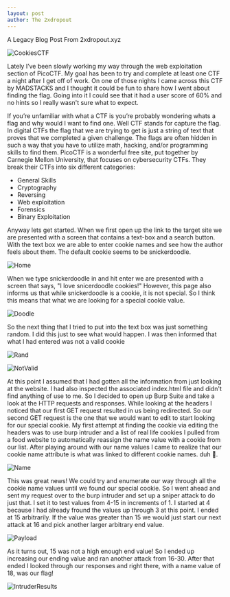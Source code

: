 ```yaml
---
layout: post
author: The 2xdropout
---
```

A Legacy Blog Post From 2xdropout.xyz

![CookiesCTF](https://github.com/user-attachments/assets/3f25853d-a0d5-47a7-a764-dba8510a876f)

Lately I’ve been slowly working my way through the web exploitation section of PicoCTF. My goal has been to try and complete at least one CTF a night after I get off of work. On one of those nights I came across this CTF by MADSTACKS and I thought it could be fun to share how I went about finding the flag. Going into it I could see that it had a user score of 
60% and no hints so I really wasn't sure what to expect.

If you’re unfamiliar with what a CTF is you’re probably wondering whats a flag and why would I want to find one. Well CTF stands for capture the flag. In digital CTFs the flag that we are trying to get is just a string of text that proves that we completed a given challenge. The flags are often hidden in such a way that you have to utilize math, hacking, and/or 
programming skills to find them. PicoCTF is a wonderful free site, put together by Carnegie Mellon University, that focuses on cybersecurity CTFs. They break their CTFs into six different categories:

- General Skills
- Cryptography
- Reversing
- Web exploitation
- Forensics
- Binary Exploitation

Anyway lets get started. When we first open up the link to the target site we are presented with a screen that contains a text-box and a search button. With the text box we are able to enter cookie names and see how the author feels about them. The default cookie seems to be snickerdoodle.

![Home](https://github.com/user-attachments/assets/d53a6a7e-e079-4902-8635-95b07b76b7b7)

When we type snickerdoodle in and hit enter we are presented with a screen that says, "I love snicerdoodle cookies!" However, this page also informs us that while snickerdoodle is a cookie, it is not special. So I think this means that what we are looking for a special cookie value.

![Doodle](https://github.com/user-attachments/assets/48b00ff6-cb63-4486-9b29-c5e256da7ffb)

So the next thing that I tried to put into the text box was just something random. I did this just to see what would happen. I was then informed that what I had entered was not a valid cookie

![Rand](https://github.com/user-attachments/assets/67a43f49-e04c-45e2-a566-6ce9afd715d5)

![NotValid](https://github.com/user-attachments/assets/6038f077-a38a-4cb7-a27e-bd6b70ba20d2)

At this point I assumed that I had gotten all the information from just looking at the website. I had also inspected the associated index.html file and didn't find anything of use to me. So I decided to open up Burp Suite and take a look at the HTTP requests and responses. While looking at the headers I noticed that our first GET request resulted in us being 
redirected. So our second GET request is the one that we would want to edit to start looking for our special cookie. My first attempt at finding the cookie via editing the headers was to use burp intruder and a list of real life cookies I pulled from a food website to automatically reassign the name value with a cookie from our list. After playing around with our 
name values I came to realize that our cookie name attribute is what was linked to different cookie names. duh 🤦.

![Name](https://github.com/user-attachments/assets/23f780f8-1934-40d3-bf11-07e494ee29de)

This was great news! We could try and enumerate our way through all the cookie name values until we found our special cookie. So I went ahead and sent my request over to the burp intruder and set up a sniper attack to do just that. I set it to test values from 4-15 in increments of 1. I started at 4 because I had already fround the values up through 3 at this point. 
I ended at 15 arbitrarily. If the value was greater than 15 we would just start our next attack at 16 and pick another larger arbitrary end value. 

![Payload](https://github.com/user-attachments/assets/dfb43550-9270-4734-b845-875190ff179d)

As it turns out, 15 was not a high enough end value! So I ended up increasing our ending value and ran another attack from 16-30. After that ended I looked through our responses and right there, with a name value of 18, was our flag!

![IntruderResults](https://github.com/user-attachments/assets/2d9f484e-07c1-49ea-8c2b-b0b111a1a8d1)
